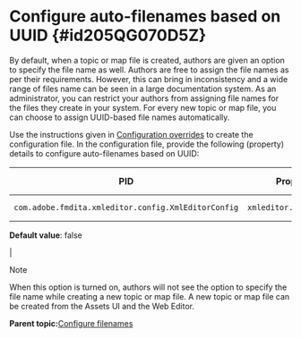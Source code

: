 # Configure auto-filenames based on UUID {#id205QG070D5Z}

By default, when a topic or map file is created, authors are given an option to specify the file name as well. Authors are free to assign the file names as per their requirements. However, this can bring in inconsistency and a wide range of files name can be seen in a large documentation system. As an administrator, you can restrict your authors from assigning file names for the files they create in your system. For every new topic or map file, you can choose to assign UUID-based file names automatically.

Use the instructions given in [Configuration overrides](download-install-additional-config-override.md#) to create the configuration file. In the configuration file, provide the following \(property\) details to configure auto-filenames based on UUID:

|PID|Property Key|Property Value|
|---|------------|--------------|
|`com.adobe.fmdita.xmleditor.config.XmlEditorConfig`|`xmleditor.uniquefilenames`|Boolean \(true/false\).

**Default value**: false

|

>[!NOTE]
>
> When this option is turned on, authors will not see the option to specify the file name while creating a new topic or map file. A new topic or map file can be created from the Assets UI and the Web Editor.

**Parent topic:**[Configure filenames](conf-file-names.md)

